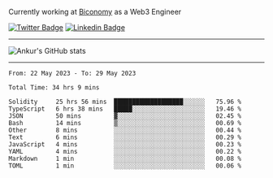 Currently working at [Biconomy](https://biconomy.io/) as a Web3 Engineer

 [![Twitter Badge](https://img.shields.io/badge/-@ankurdubey521-1ca0f1?style=flat-square&labelColor=1ca0f1&logo=twitter&logoColor=white&link=https://twitter.com/ankurdubey521)](https://twitter.com/ankurdubey521) [![Linkedin Badge](https://img.shields.io/badge/-ankurdubey521-blue?style=flat-square&logo=Linkedin&logoColor=white&link=https://www.linkedin.com/in/ankurdubey521/)](https://www.linkedin.com/in/ankurdubey521/)

<hr/>

![Ankur's GitHub stats](https://github-readme-stats.vercel.app/api?username=ankurdubey521&count_private=true&theme=radical)

<hr/>

<!--START_SECTION:waka-->

```text
From: 22 May 2023 - To: 29 May 2023

Total Time: 34 hrs 9 mins

Solidity     25 hrs 56 mins  ███████████████████░░░░░░   75.96 %
TypeScript   6 hrs 38 mins   █████░░░░░░░░░░░░░░░░░░░░   19.46 %
JSON         50 mins         ▓░░░░░░░░░░░░░░░░░░░░░░░░   02.45 %
Bash         14 mins         ▒░░░░░░░░░░░░░░░░░░░░░░░░   00.69 %
Other        8 mins          ░░░░░░░░░░░░░░░░░░░░░░░░░   00.44 %
Text         6 mins          ░░░░░░░░░░░░░░░░░░░░░░░░░   00.29 %
JavaScript   4 mins          ░░░░░░░░░░░░░░░░░░░░░░░░░   00.23 %
YAML         4 mins          ░░░░░░░░░░░░░░░░░░░░░░░░░   00.22 %
Markdown     1 min           ░░░░░░░░░░░░░░░░░░░░░░░░░   00.08 %
TOML         1 min           ░░░░░░░░░░░░░░░░░░░░░░░░░   00.06 %
```

<!--END_SECTION:waka-->
